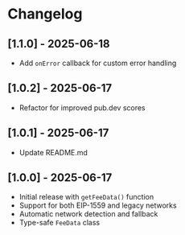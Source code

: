 # Changelog

## [1.1.0] - 2025-06-18

- Add `onError` callback for custom error handling

## [1.0.2] - 2025-06-17

- Refactor for improved pub.dev scores

## [1.0.1] - 2025-06-17

- Update README.md

## [1.0.0] - 2025-06-17

- Initial release with `getFeeData()` function
- Support for both EIP-1559 and legacy networks
- Automatic network detection and fallback
- Type-safe `FeeData` class

